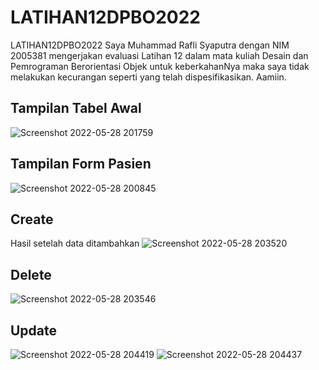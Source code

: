 # LATIHAN12DPBO2022
LATIHAN12DPBO2022
Saya Muhammad Rafli Syaputra dengan NIM 2005381 mengerjakan evaluasi Latihan 12 dalam mata kuliah Desain dan Pemrograman Berorientasi Objek untuk keberkahanNya maka saya tidak melakukan kecurangan seperti yang telah dispesifikasikan. Aamiin.

## Tampilan Tabel Awal
![Screenshot 2022-05-28 201759](https://user-images.githubusercontent.com/99678525/170827988-83442637-7382-4cb5-8a4f-2d5f3974be29.jpg)
## Tampilan Form Pasien
![Screenshot 2022-05-28 200845](https://user-images.githubusercontent.com/99678525/170828001-27d32090-5b71-4e13-bfda-4c1e98355a46.jpg)

## Create
Hasil setelah data ditambahkan
![Screenshot 2022-05-28 203520](https://user-images.githubusercontent.com/99678525/170828027-40dd056d-4eb2-4a1c-9bf2-b754028e5d2c.jpg)

## Delete
![Screenshot 2022-05-28 203546](https://user-images.githubusercontent.com/99678525/170828052-0169a4c2-be95-4228-b529-18cfe1d506fa.jpg)

## Update
![Screenshot 2022-05-28 204419](https://user-images.githubusercontent.com/99678525/170828142-c346075b-7d5d-4136-a66e-8c24f6e2261d.jpg)
![Screenshot 2022-05-28 204437](https://user-images.githubusercontent.com/99678525/170828152-3f368055-53b6-4c8d-999f-073563d38033.jpg)
